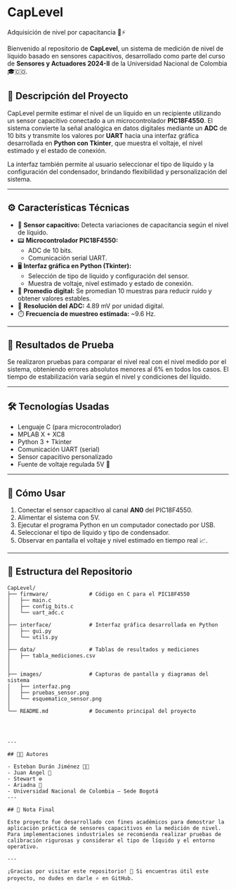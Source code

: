 # CapLevel
Adquisición de nivel por capacitancia 🌊⚡

Bienvenido al repositorio de **CapLevel**, un sistema de medición de nivel de líquido basado en sensores capacitivos, desarrollado como parte del curso de **Sensores y Actuadores 2024-II** de la Universidad Nacional de Colombia 🎓🇨🇴.

## 📌 Descripción del Proyecto

CapLevel permite estimar el nivel de un líquido en un recipiente utilizando un sensor capacitivo conectado a un microcontrolador **PIC18F4550**. El sistema convierte la señal analógica en datos digitales mediante un **ADC** de 10 bits y transmite los valores por **UART** hacia una interfaz gráfica desarrollada en **Python con Tkinter**, que muestra el voltaje, el nivel estimado y el estado de conexión.  

La interfaz también permite al usuario seleccionar el tipo de líquido y la configuración del condensador, brindando flexibilidad y personalización del sistema.

---

## ⚙️ Características Técnicas

- 🔌 **Sensor capacitivo:** Detecta variaciones de capacitancia según el nivel de líquido.
- 📟 **Microcontrolador PIC18F4550:**
  - ADC de 10 bits.
  - Comunicación serial UART.
- 🖥️ **Interfaz gráfica en Python (Tkinter):**
  - Selección de tipo de líquido y configuración del sensor.
  - Muestra de voltaje, nivel estimado y estado de conexión.
- 🧮 **Promedio digital:** Se promedian 10 muestras para reducir ruido y obtener valores estables.
- 📡 **Resolución del ADC:** 4.89 mV por unidad digital.
- ⏱️ **Frecuencia de muestreo estimada:** ~9.6 Hz.

---

## 🧪 Resultados de Prueba

Se realizaron pruebas para comparar el nivel real con el nivel medido por el sistema, obteniendo errores absolutos menores al 6% en todos los casos. El tiempo de estabilización varía según el nivel y condiciones del líquido.

---

## 🛠️ Tecnologías Usadas

- Lenguaje C (para microcontrolador)
- MPLAB X + XC8
- Python 3 + Tkinter
- Comunicación UART (serial)
- Sensor capacitivo personalizado
- Fuente de voltaje regulada 5V 🔋

---

## 🧰 Cómo Usar

1. Conectar el sensor capacitivo al canal **AN0** del PIC18F4550.
2. Alimentar el sistema con 5V.
3. Ejecutar el programa Python en un computador conectado por USB.
4. Seleccionar el tipo de líquido y tipo de condensador.
5. Observar en pantalla el voltaje y nivel estimado en tiempo real 📈.

---

## 📁 Estructura del Repositorio

```plaintext
CapLevel/
├── firmware/             # Código en C para el PIC18F4550
│   ├── main.c
│   ├── config_bits.c
│   └── uart_adc.c
│
├── interface/            # Interfaz gráfica desarrollada en Python
│   ├── gui.py
│   └── utils.py
│
├── data/                 # Tablas de resultados y mediciones
│   ├── tabla_mediciones.csv
│   
│
├── images/               # Capturas de pantalla y diagramas del sistema
│   ├── interfaz.png
│   ├── pruebas_sensor.png
│   └── esquematico_sensor.png
│
└── README.md             # Documento principal del proyecto




---

## 🧑‍🔬 Autores

- Esteban Durán Jiménez 👨‍💻
- Juan Ángel 🔧
- Stewart ⚙️
- Ariadna 🧪
- Universidad Nacional de Colombia – Sede Bogotá
---

## 📢 Nota Final

Este proyecto fue desarrollado con fines académicos para demostrar la aplicación práctica de sensores capacitivos en la medición de nivel. Para implementaciones industriales se recomienda realizar pruebas de calibración rigurosas y considerar el tipo de líquido y el entorno operativo.

---

¡Gracias por visitar este repositorio! 🌟 Si encuentras útil este proyecto, no dudes en darle ⭐ en GitHub.
